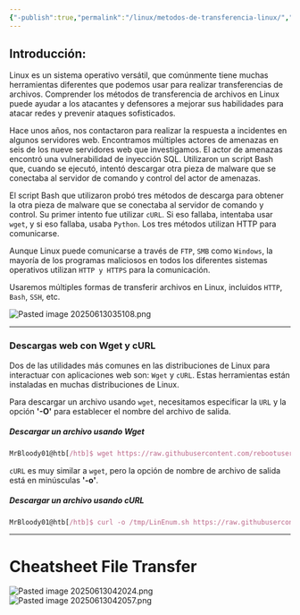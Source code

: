 ```yaml
---
{"-publish":true,"permalink":"/linux/metodos-de-transferencia-linux/","PassFrontmatter":true}
---
```


## Introducción:

Linux es un sistema operativo versátil, que comúnmente tiene muchas herramientas diferentes que podemos usar para realizar transferencias de archivos. Comprender los métodos de transferencia de archivos en Linux puede ayudar a los atacantes y defensores a mejorar sus habilidades para atacar redes y prevenir ataques sofisticados. 

Hace unos años, nos contactaron para realizar la respuesta a incidentes en algunos servidores web. Encontramos múltiples actores de amenazas en seis de los nueve servidores web que investigamos. El actor de amenazas encontró una vulnerabilidad de inyección SQL. Utilizaron un script Bash que, cuando se ejecutó, intentó descargar otra pieza de malware que se conectaba al servidor de comando y control del actor de amenazas.

El script Bash que utilizaron probó tres métodos de descarga para obtener la otra pieza de malware que se conectaba al servidor de comando y control. Su primer intento fue utilizar `cURL`. Si eso fallaba, intentaba usar `wget`, y si eso fallaba, usaba `Python`. Los tres métodos utilizan HTTP para comunicarse.

Aunque Linux puede comunicarse a través de `FTP`, `SMB` como `Windows`, la mayoría de los programas maliciosos en todos los diferentes sistemas operativos utilizan `HTTP y HTTPS` para la comunicación.

Usaremos múltiples formas de transferir archivos en Linux, incluidos `HTTP`, `Bash`, `SSH`, etc.

![Pasted image 20250613035108.png](/img/user/Pasted%20image%2020250613035108.png)

---

### Descargas web con  Wget y cURL

Dos de las utilidades más comunes en las distribuciones de Linux para interactuar con aplicaciones web son: `Wget` y `cURL`. Estas herramientas están instaladas en muchas distribuciones de Linux.

Para descargar un archivo usando `wget`, necesitamos especificar la `URL` y la opción **'-O'** para establecer el nombre del archivo de salida.

##### Descargar un archivo usando Wget

``` javascript
MrBloody01@htb[/htb]$ wget https://raw.githubusercontent.com/rebootuser/LinEnum/master/LinEnum.sh -O /tmp/LinEnum.sh
```
`cURL` es muy similar a `wget`, pero la opción de nombre de archivo de salida está en minúsculas **'-o'**. 


##### Descargar un archivo usando cURL

``` JavaScript
MrBloody01@htb[/htb]$ curl -o /tmp/LinEnum.sh https://raw.githubusercontent.com/rebootuser/LinEnum/master/LinEnum.sh
```

---



# Cheatsheet File Transfer

![Pasted image 20250613042024.png](/img/user/Pasted%20image%2020250613042024.png)
![Pasted image 20250613042057.png](/img/user/Pasted%20image%2020250613042057.png)